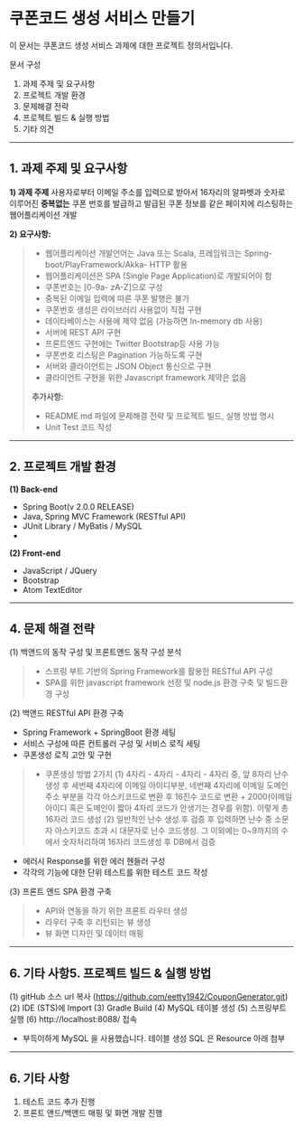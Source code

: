 
쿠폰코드 생성 서비스 만들기
=============================
이 문서는 쿠폰코드 생성 서비스 과제에 대한 프로젝트 정의서입니다.

문서 구성 
1. 과제 주제 및 요구사항
2. 프로젝트 개발 환경
3. 문제해결 전략
4. 프로젝트 빌드 & 실행 방법
5. 기타 의견


----------


## 1. 과제 주제 및 요구사항
**1) 과제 주제**
사용자로부터 이메일 주소를 입력으로 받아서 16자리의 알파벳과 숫자로 이루어진 **중복없는**
쿠폰 번호를 발급하고 발급된 쿠폰 정보를 같은 페이지에 리스팅하는 웹어플리케이션 개발

 **2) 요구사항:**
> - 웹어플리케이션 개발언어는 Java 또는 Scala, 프레임워크는 Spring-boot/PlayFramework/Akka-
HTTP 활용
> - 웹어플리케이션은 SPA (Single Page Application)로 개발되어야 함
> - 쿠폰번호는 [0-9a- zA-Z]으로 구성
> - 중복된 이메일 입력에 따른 쿠폰 발행은 불가
> - 쿠폰번호 생성은 라이브러리 사용없이 직접 구현
> - 데이타베이스는 사용에 제약 없음 (가능하면 In-memory db 사용)
> - 서버에 REST API 구현
> - 프론트엔드 구현에는 Twitter Bootstrap등 사용 가능
> - 쿠폰번호 리스팅은 Pagination 가능하도록 구현
> - 서버와 클라이언트는 JSON Object 통신으로 구현
> - 클라이언트 구현을 위한 Javascript framework 제약은 없음
> 
>  **추가사항:**
> - README.md 파일에 문제해결 전략 및 프로젝트 빌드, 실행 방법 명시
> - Unit Test 코드 작성
-------------
 **2. 프로젝트 개발 환경**
-------------
 **(1) Back-end**
 * Spring Boot(v 2.0.0 RELEASE)
 * Java, Spring MVC Framework (RESTful API)
 * JUnit Library / MyBatis / MySQL
 * 
 **(2) Front-end**
 * JavaScript / JQuery
 * Bootstrap
 * Atom TextEditor

 -------------
  **4. 문제 해결 전략**
-------------

(1) 백앤드의 동작 구성 및 프론트앤드 동작 구성 분석
> * 스프링 부트 기반의 Spring Framework를 활용한 RESTful API 구성
> * SPA를 위한 javascript framework 선정 및 node.js 환경 구축 및 빌드환경 구성

(2) 백앤드 RESTful API 환경 구축
 * Spring Framework + SpringBoot 환경 세팅
  * 서비스 구성에 따른 컨트롤러 구성 및 서비스 로직 세팅 
  * 쿠폰생성 로직 고안 및 구현
>- 쿠폰생성 방법 2가지 
>(1) 4자리 - 4자리 - 4자리 - 4자리 중, 앞 8자리 난수 생성 후 
>세번째 4자리에 이메일 아이디부분, 네번째 4자리에 이메일 도메인 주소 부분을 각각 아스키코드로 변환 후 16진수 코드로 변환 + 2000(이메일 아이디 혹은 도메인이 짧아 4자리 코드가 안생기는 경우를 위함).
>이렇게  총 16자리 코드 생성
> (2) 일반적인 난수 생성 후 검증 후 입력하면 난수 중 
> 소문자 아스키코드 초과 시 대문자로 난수 코드생성. 그 이외에는 0~9까지의 수에서 숫자처리하여 16자리 코드생성 후 DB에서 검증
  * 에러시 Response를 위한 에러 헨들러 구성
 * 각각의 기능에 대한 단위 테스트를 위한 테스트 코드 작성

(3) 프론트 앤드 SPA 환경 구축
> * API와 연동을 하기 위한 프론트 라우터 생성
> * 라우터 구축 후 리턴되는 뷰 생성
> * 뷰 화면 디자인 및 데이터 매핑
 -------------
 **6. 기타 사항5. 프로젝트 빌드 & 실행 방법**
 ----------------
(1)  gitHub 소스 url 복사 (https://github.com/eetty1942/CouponGenerator.git)
(2) IDE (STS)에 Import
(3) Gradle Build
(4) MySQL 테이블 생성 
(5) 스프링부트 실행
(6) http://localhost:8088/ 접속
* 부득이하게 MySQL 을 사용했습니다. 테이블 생성 SQL 은 Resource 아래 첨부
 -------------

**6. 기타 사항**
-------------
1) 테스트 코드 추가 진행
2) 프론트 앤드/백앤드 매핑 및 화면 개발 진행
